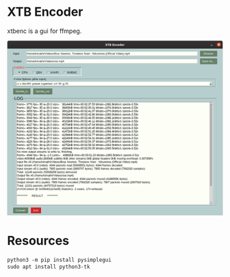 # XTB Encoder
xtbenc is a gui for ffmpeg.

![Options](images/xtbenc-01.png)

# Resources
```
python3 -m pip install pysimplegui
sudo apt install python3-tk
```
